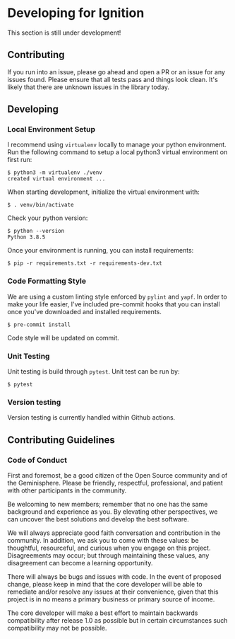 # Developing for Ignition

This section is still under development!

## Contributing

If you run into an issue, please go ahead and open a PR or an issue for any issues found.  Please ensure that all tests pass and things look clean.  It's likely that there are unknown issues in the library today.

## Developing

### Local Environment Setup

I recommend using `virtualenv` locally to manage your python environment.  Run the following command to setup a local python3 virtual environment on first run:
```
$ python3 -m virtualenv ./venv
created virtual environment ...
```

When starting development, initialize the virtual environment with:
```
$ . venv/bin/activate
```

Check your python version:
```
$ python --version
Python 3.8.5
```

Once your environment is running, you can install requirements:
```
$ pip -r requirements.txt -r requirements-dev.txt
```

### Code Formatting Style
We are using a custom linting style enforced by `pylint` and `yapf`.  In order to make your life easier, I've
included pre-commit hooks that you can install once you've downloaded and installed requirements.

```
$ pre-commit install
```

Code style will be updated on commit.

### Unit Testing
Unit testing is build through `pytest`.  Unit test can be run by:
```
$ pytest
```

### Version testing
Version testing is currently handled within Github actions.

## Contributing Guidelines

### Code of Conduct
First and foremost, be a good citizen of the Open Source community and of the Geminisphere.  Please be friendly, respectful, professional, and patient with other participants in the community.

Be welcoming to new members; remember that no one has the same background and experience as you. By elevating other perspectives, we can uncover the best solutions and develop the best software.

We will always appreciate good faith conversation and contribution in the community.  In addition, we ask you to come with these values: be thoughtful, resourceful, and curious when you engage on this project.  Disagreements may occur; but through maintaining these values, any disagreement can become a learning opportunity.

There will always be bugs and issues with code. In the event of proposed change, please keep in mind that the core developer will be able to remediate and/or resolve any issues at their convenience, given that this project is in no means a primary business or primary source of income.

The core developer will make a best effort to maintain backwards compatibility after release 1.0 as possible but in certain circumstances such compatibility may not be possible.
